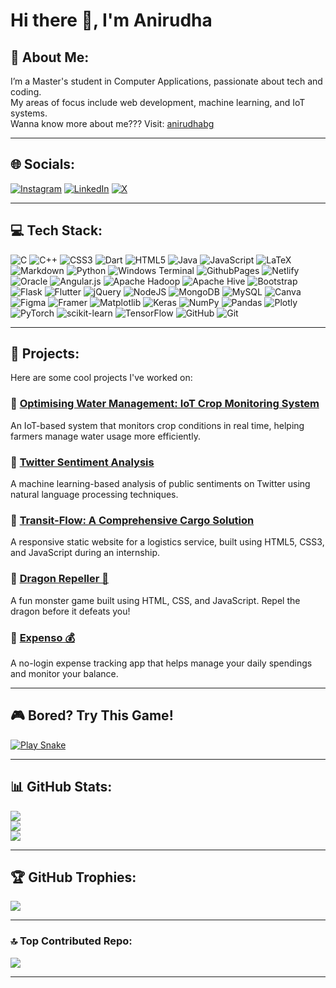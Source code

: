# Hi there 👋, I'm Anirudha

## 💫 About Me:
I’m a Master's student in Computer Applications, passionate about tech and coding.  
My areas of focus include web development, machine learning, and IoT systems.  
Wanna know more about me??? Visit: [anirudhabg](https://anirudhabgs.netlify.app/)

---

## 🌐 Socials:
[![Instagram](https://img.shields.io/badge/Instagram-%23E4405F.svg?logo=Instagram&logoColor=white)](https://instagram.com/anirudhabg)
[![LinkedIn](https://img.shields.io/badge/LinkedIn-%230077B5.svg?logo=linkedin&logoColor=white)](https://linkedin.com/in/anirudha-b-g-somayaji)
[![X](https://img.shields.io/badge/X-black.svg?logo=X&logoColor=white)](https://x.com/anirudhabg)

---

## 💻 Tech Stack:
![C](https://img.shields.io/badge/c-%2300599C.svg?style=for-the-badge&logo=c&logoColor=white) ![C++](https://img.shields.io/badge/c++-%2300599C.svg?style=for-the-badge&logo=c%2B%2B&logoColor=white) ![CSS3](https://img.shields.io/badge/css3-%231572B6.svg?style=for-the-badge&logo=css3&logoColor=white) ![Dart](https://img.shields.io/badge/dart-%230175C2.svg?style=for-the-badge&logo=dart&logoColor=white) ![HTML5](https://img.shields.io/badge/html5-%23E34F26.svg?style=for-the-badge&logo=html5&logoColor=white) ![Java](https://img.shields.io/badge/java-%23ED8B00.svg?style=for-the-badge&logo=openjdk&logoColor=white) ![JavaScript](https://img.shields.io/badge/javascript-%23323330.svg?style=for-the-badge&logo=javascript&logoColor=%23F7DF1E) ![LaTeX](https://img.shields.io/badge/latex-%23008080.svg?style=for-the-badge&logo=latex&logoColor=white) ![Markdown](https://img.shields.io/badge/markdown-%23000000.svg?style=for-the-badge&logo=markdown&logoColor=white) ![Python](https://img.shields.io/badge/python-3670A0?style=for-the-badge&logo=python&logoColor=ffdd54) ![Windows Terminal](https://img.shields.io/badge/Windows%20Terminal-%234D4D4D.svg?style=for-the-badge&logo=windows-terminal&logoColor=white) ![GithubPages](https://img.shields.io/badge/github%20pages-121013?style=for-the-badge&logo=github&logoColor=white) ![Netlify](https://img.shields.io/badge/netlify-%23000000.svg?style=for-the-badge&logo=netlify&logoColor=#00C7B7) ![Oracle](https://img.shields.io/badge/Oracle-F80000?style=for-the-badge&logo=oracle&logoColor=white) ![Angular.js](https://img.shields.io/badge/angular.js-%23E23237.svg?style=for-the-badge&logo=angularjs&logoColor=white) ![Apache Hadoop](https://img.shields.io/badge/Apache%20Hadoop-66CCFF?style=for-the-badge&logo=apachehadoop&logoColor=black) ![Apache Hive](https://img.shields.io/badge/Apache%20Hive-FDEE21?style=for-the-badge&logo=apachehive&logoColor=black) ![Bootstrap](https://img.shields.io/badge/bootstrap-%238511FA.svg?style=for-the-badge&logo=bootstrap&logoColor=white) ![Flask](https://img.shields.io/badge/flask-%23000.svg?style=for-the-badge&logo=flask&logoColor=white) ![Flutter](https://img.shields.io/badge/Flutter-%2302569B.svg?style=for-the-badge&logo=Flutter&logoColor=white) ![jQuery](https://img.shields.io/badge/jquery-%230769AD.svg?style=for-the-badge&logo=jquery&logoColor=white) ![NodeJS](https://img.shields.io/badge/node.js-6DA55F?style=for-the-badge&logo=node.js&logoColor=white) ![MongoDB](https://img.shields.io/badge/MongoDB-%234ea94b.svg?style=for-the-badge&logo=mongodb&logoColor=white) ![MySQL](https://img.shields.io/badge/mysql-4479A1.svg?style=for-the-badge&logo=mysql&logoColor=white) ![Canva](https://img.shields.io/badge/Canva-%2300C4CC.svg?style=for-the-badge&logo=Canva&logoColor=white) ![Figma](https://img.shields.io/badge/figma-%23F24E1E.svg?style=for-the-badge&logo=figma&logoColor=white) ![Framer](https://img.shields.io/badge/Framer-black?style=for-the-badge&logo=framer&logoColor=blue) ![Matplotlib](https://img.shields.io/badge/Matplotlib-%23ffffff.svg?style=for-the-badge&logo=Matplotlib&logoColor=black) ![Keras](https://img.shields.io/badge/Keras-%23D00000.svg?style=for-the-badge&logo=Keras&logoColor=white) ![NumPy](https://img.shields.io/badge/numpy-%23013243.svg?style=for-the-badge&logo=numpy&logoColor=white) ![Pandas](https://img.shields.io/badge/pandas-%23150458.svg?style=for-the-badge&logo=pandas&logoColor=white) ![Plotly](https://img.shields.io/badge/Plotly-%233F4F75.svg?style=for-the-badge&logo=plotly&logoColor=white) ![PyTorch](https://img.shields.io/badge/PyTorch-%23EE4C2C.svg?style=for-the-badge&logo=PyTorch&logoColor=white) ![scikit-learn](https://img.shields.io/badge/scikit--learn-%23F7931E.svg?style=for-the-badge&logo=scikit-learn&logoColor=white) ![TensorFlow](https://img.shields.io/badge/TensorFlow-%23FF6F00.svg?style=for-the-badge&logo=TensorFlow&logoColor=white) ![GitHub](https://img.shields.io/badge/github-%23121011.svg?style=for-the-badge&logo=github&logoColor=white) ![Git](https://img.shields.io/badge/git-%23F05033.svg?style=for-the-badge&logo=git&logoColor=white)

---

## 🚀 Projects:
Here are some cool projects I've worked on:

### 🔹 [Optimising Water Management: IoT Crop Monitoring System](https://ijeast.com/papers/429-433-T007.pdf)
An IoT-based system that monitors crop conditions in real time, helping farmers manage water usage more efficiently.

### 🔹 [Twitter Sentiment Analysis](https://github.com/Anirudhabg/twitter-sentiment-analysis)
A machine learning-based analysis of public sentiments on Twitter using natural language processing techniques.

### 🔹 [Transit-Flow: A Comprehensive Cargo Solution](https://github.com/Anirudhabg/Transit-Flow)
A responsive static website for a logistics service, built using HTML5, CSS3, and JavaScript during an internship.

### 🔹 [Dragon Repeller 🐉](https://anirudhabg.github.io/dragon-repeller/)
A fun monster game built using HTML, CSS, and JavaScript. Repel the dragon before it defeats you!

### 🔹 [Expenso 💰](https://github.com/Anirudhabg/Expenso)
A no-login expense tracking app that helps manage your daily spendings and monitor your balance.

---

## 🎮 Bored? Try This Game!
[![Play Snake](https://img.shields.io/badge/Click%20Here%20To%20Play-Snake%20Game-1f8acb?style=for-the-badge)](https://playsnake.org)

---

## 📊 GitHub Stats:
![](https://github-readme-stats.vercel.app/api?username=Anirudhabg&theme=gotham&hide_border=true&include_all_commits=false&count_private=false)  
![](https://github-readme-streak-stats.herokuapp.com/?user=Anirudhabg&theme=gotham&hide_border=true)  
![](https://github-readme-stats.vercel.app/api/top-langs/?username=Anirudhabg&theme=gotham&hide_border=true&include_all_commits=false&count_private=false&layout=compact)

---

## 🏆 GitHub Trophies:
![](https://github-profile-trophy.vercel.app/?username=Anirudhabg&theme=radical&no-frame=false&no-bg=true&margin-w=4)

---

### 🔝 Top Contributed Repo:
![](https://github-contributor-stats.vercel.app/api?username=Anirudhabg&limit=5&theme=dark&combine_all_yearly_contributions=true)

---

<!-- Proudly created with GPRM ( https://gprm.itsvg.in ) -->
